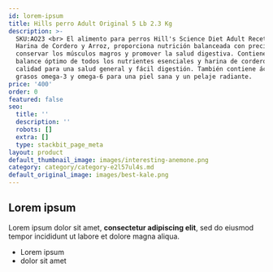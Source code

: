 ```yaml
---
id: lorem-ipsum
title: Hills perro Adult Original 5 Lb 2.3 Kg
description: >-
  SKU:AO23 <br> El alimento para perros Hill's Science Diet Adult Receta de
  Harina de Cordero y Arroz, proporciona nutrición balanceada con precisión para
  conservar los músculos magros y promover la salud digestiva. Contiene un
  balance óptimo de todos los nutrientes esenciales y harina de cordero de alta
  calidad para una salud general y fácil digestión. También contiene ácidos
  grasos omega-3 y omega-6 para una piel sana y un pelaje radiante.
price: '400'
order: 0
featured: false
seo:
  title: ''
  description: ''
  robots: []
  extra: []
  type: stackbit_page_meta
layout: product
default_thumbnail_image: images/interesting-anemone.png
category: category/category-e2l57ul4s.md
default_original_image: images/best-kale.png
---
```

## Lorem ipsum

Lorem ipsum dolor sit amet, **consectetur adipiscing elit**, sed do eiusmod tempor incididunt ut labore et dolore magna aliqua.

- Lorem ipsum
- dolor sit amet